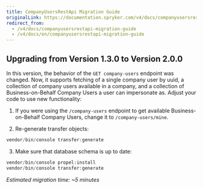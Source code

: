 ```yaml
---
title: CompanyUsersRestApi Migration Guide
originalLink: https://documentation.spryker.com/v4/docs/companyusersrestapi-migration-guide
redirect_from:
  - /v4/docs/companyusersrestapi-migration-guide
  - /v4/docs/en/companyusersrestapi-migration-guide
---
```


## Upgrading from Version 1.3.0 to Version 2.0.0
In this version, the behavior of the `GET company-users` endpoint was changed. Now, it supports fetching of a single company user by uuid, a collection of company users available in a company, and a collection of Business-on-Behalf Company Users a user can impersonate as.
Adjust your code to use new functionality:
1. If you were using the `/company-users` endpoint to get available Business-on-Behalf Company Users, change it to `/company-users/mine`.

1. Re-generate transfer objects:

```php
vendor/bin/console transfer:generate
```

3. Make sure that database schema is up to date:

```php
vendor/bin/console propel:install
vendor/bin/console transfer:generate
```

*Estimated migration time: ~5 minutes*
